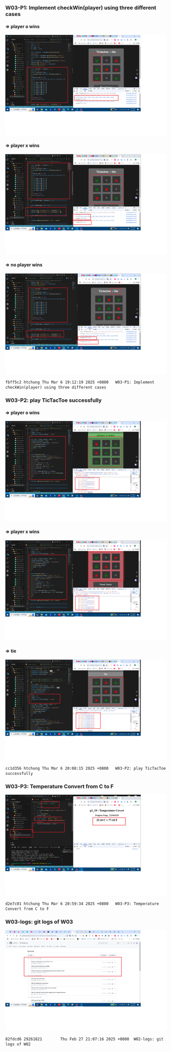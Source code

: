 ### W03-P1: Implement checkWin(player) using three different cases

#### => player o wins

![](w03-p1-1.png)

#### => player x wins

![](w03-p1-2.png)

#### => no player wins

![](w03-p1-3.png)

```
fbff5c2 htchung Thu Mar 6 19:12:19 2025 +0800   W03-P1: Implement checkWin(player) using three different cases
```

### W03-P2: play TicTacToe successfully

#### => player o wins

![](w03-p2-1.png)

#### => player x wins

![](w03-p2-2.png)

#### => tie

![](w03-p2-3.png)

```
cc1d356 htchung Thu Mar 6 20:08:15 2025 +0800   W03-P2: play TicTacToe successfully
```

### W03-P3: Temperature Convert from C to F

![](w03-p3.png)

```
d2e7c01 htchung Thu Mar 6 20:59:34 2025 +0800   W03-P3: Temperature Convert from C to F
```

### W03-logs: git logs of W03

![](w03-logs.png)

```
82fdcd6 29261821        Thu Feb 27 21:07:16 2025 +0800  W02-logs: git logs of W02
```
